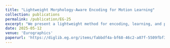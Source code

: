 ```yaml
---
title: "Lightweight Morphology-Aware Encoding for Motion Learning"
collection: publications
permalink: /publication/EG-25
excerpt: "We present a lightweight method for encoding, learning, and predicting 3D rigged character motion sequences that consider both the character's pose and morphology. Specifically, we introduce an enhanced skeletal embedding that extends the standard skeletal representation by incorporating the radius of proxy cylinders, which conveys geometric information about the character's morphology at each joint. This additional geometric data is represented using compact tokens designed to work seamlessly with transformer architectures. This simple yet effective representation demonstrated through three distinct tokenization strategies, maintains the efficiency of skeletal-based representations while enhancing the accuracy of motion sequence predictions across diverse morphologies. Notably, our method achieves these results despite being trained on a limited dataset, showcasing its potential for applications with scarce animation data."
date: 2025-05-12
venue: 'Eurographics'
paperurl: 'https://diglib.eg.org/items/fabbdf4a-bf68-46c2-a07f-5509fbf323e1'
---
```

